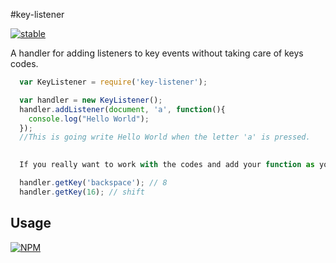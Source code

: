 #key-listener

[![stable](http://badges.github.io/stability-badges/dist/stable.svg)](http://github.com/badges/stability-badges)

A handler for adding listeners to key events without taking care of keys codes.

```js
  var KeyListener = require('key-listener');

  var handler = new KeyListener();
  handler.addListener(document, 'a', function(){
    console.log("Hello World");
  });
  //This is going write Hello World when the letter 'a' is pressed.

  
  If you really want to work with the codes and add your function as you like...

  handler.getKey('backspace'); // 8
  handler.getKey(16); // shift
```

## Usage

[![NPM](https://nodei.co/npm/key-listener.png)](https://www.npmjs.com/package/key-listener)
